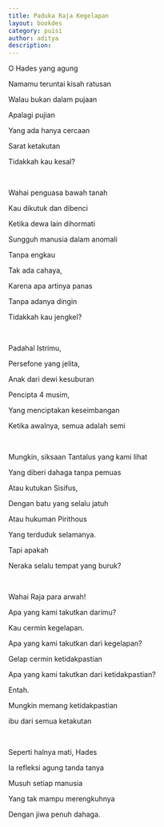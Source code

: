```yaml
---
title: Paduka Raja Kegelapan
layout: bookdes
category: puisi
author: aditya
description: 
---
```


O Hades yang agung

Namamu teruntai kisah ratusan

Walau bukan dalam pujaan

Apalagi pujian

Yang ada hanya cercaan

Sarat ketakutan

Tidakkah kau kesal?

<br>

Wahai penguasa bawah tanah

Kau dikutuk dan dibenci

Ketika dewa lain dihormati

Sungguh manusia dalam anomali

Tanpa engkau

Tak ada cahaya,

Karena apa artinya panas

Tanpa adanya dingin

Tidakkah kau jengkel?

<br>

Padahal Istrimu,

Persefone yang jelita,

Anak dari dewi kesuburan

Pencipta 4 musim,

Yang menciptakan keseimbangan

Ketika awalnya, semua adalah semi

<br>

Mungkin, siksaan Tantalus yang kami lihat

Yang diberi dahaga tanpa pemuas

Atau kutukan Sisifus,

Dengan batu yang selalu jatuh 

Atau hukuman Pirithous

Yang terduduk selamanya.

Tapi apakah

Neraka selalu tempat yang buruk?

<br>

Wahai Raja para arwah!

Apa yang kami takutkan darimu?

Kau cermin kegelapan.

Apa yang kami takutkan dari kegelapan?

Gelap cermin ketidakpastian

Apa yang kami takutkan dari ketidakpastian?

Entah.

Mungkin memang ketidakpastian 

ibu dari semua ketakutan

<br>

Seperti halnya mati, Hades

Ia refleksi agung tanda tanya

Musuh setiap manusia

Yang tak mampu merengkuhnya

Dengan jiwa penuh dahaga.